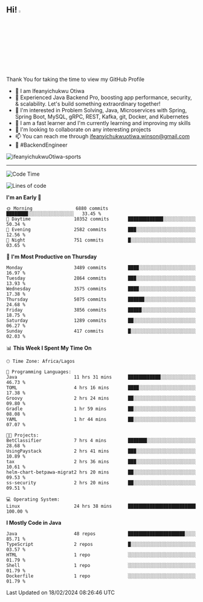 <!-- BLOG-POST-LIST:START --><!-- BLOG-POST-LIST:END -->

## Hi! <img src="https://media.giphy.com/media/hvRJCLFzcasrR4ia7z/giphy.gif" width="4%"> 

Thank You for taking the time to view my GitHub Profile

- 👋 I am Ifeanyichukwu Otiwa
- 🚀 Experienced Java Backend Pro, boosting app performance, security, & scalability. Let's build something extraordinary together!
- 👀 I'm interested in Problem Solving, Java, Microservices with Spring, Spring Boot, MySQL, gRPC, REST, Kafka, git, Docker, and Kubernetes
- 🌱 I am a fast learner and I'm currently learning and improving my skills
- 💞️ I'm looking to collaborate on any interesting projects
- 📫 You can reach me through ifeanyichukwuotiwa.winson@gmail.com
- 🚀 #BackendEngineer

<p align="left" marginTop="10px"> <img src="https://komarev.com/ghpvc/?username=ifeanyichukwuOtiwa-sports&label=Profile%20views&color=0e75b6&style=for-the-badge" alt="ifeanyichukwuOtiwa-sports" /> </p>

***

<!--START_SECTION:waka-->
![Code Time](http://img.shields.io/badge/Code%20Time-2%2C253%20hrs%2016%20mins-blue)

![Lines of code](https://img.shields.io/badge/From%20Hello%20World%20I%27ve%20Written-5.6%20million%20lines%20of%20code-blue)

**I'm an Early 🐤** 

```text
🌞 Morning                6880 commits        ████████░░░░░░░░░░░░░░░░░   33.45 % 
🌆 Daytime                10352 commits       █████████████░░░░░░░░░░░░   50.34 % 
🌃 Evening                2582 commits        ███░░░░░░░░░░░░░░░░░░░░░░   12.56 % 
🌙 Night                  751 commits         █░░░░░░░░░░░░░░░░░░░░░░░░   03.65 % 
```
📅 **I'm Most Productive on Thursday** 

```text
Monday                   3489 commits        ████░░░░░░░░░░░░░░░░░░░░░   16.97 % 
Tuesday                  2864 commits        ███░░░░░░░░░░░░░░░░░░░░░░   13.93 % 
Wednesday                3575 commits        ████░░░░░░░░░░░░░░░░░░░░░   17.38 % 
Thursday                 5075 commits        ██████░░░░░░░░░░░░░░░░░░░   24.68 % 
Friday                   3856 commits        █████░░░░░░░░░░░░░░░░░░░░   18.75 % 
Saturday                 1289 commits        ██░░░░░░░░░░░░░░░░░░░░░░░   06.27 % 
Sunday                   417 commits         █░░░░░░░░░░░░░░░░░░░░░░░░   02.03 % 
```


📊 **This Week I Spent My Time On** 

```text
🕑︎ Time Zone: Africa/Lagos

💬 Programming Languages: 
Java                     11 hrs 31 mins      ████████████░░░░░░░░░░░░░   46.73 % 
TOML                     4 hrs 16 mins       ████░░░░░░░░░░░░░░░░░░░░░   17.38 % 
Groovy                   2 hrs 24 mins       ██░░░░░░░░░░░░░░░░░░░░░░░   09.80 % 
Gradle                   1 hr 59 mins        ██░░░░░░░░░░░░░░░░░░░░░░░   08.08 % 
YAML                     1 hr 44 mins        ██░░░░░░░░░░░░░░░░░░░░░░░   07.07 % 

🐱‍💻 Projects: 
BetClassifier            7 hrs 4 mins        ███████░░░░░░░░░░░░░░░░░░   28.68 % 
UsingPaystack            2 hrs 41 mins       ███░░░░░░░░░░░░░░░░░░░░░░   10.89 % 
tax                      2 hrs 36 mins       ███░░░░░░░░░░░░░░░░░░░░░░   10.61 % 
helm-chart-betpawa-migrat2 hrs 20 mins       ██░░░░░░░░░░░░░░░░░░░░░░░   09.53 % 
ss-security              2 hrs 20 mins       ██░░░░░░░░░░░░░░░░░░░░░░░   09.51 % 

💻 Operating System: 
Linux                    24 hrs 38 mins      █████████████████████████   100.00 % 
```

**I Mostly Code in Java** 

```text
Java                     48 repos            █████████████████████░░░░   85.71 % 
TypeScript               2 repos             █░░░░░░░░░░░░░░░░░░░░░░░░   03.57 % 
HTML                     1 repo              ░░░░░░░░░░░░░░░░░░░░░░░░░   01.79 % 
Shell                    1 repo              ░░░░░░░░░░░░░░░░░░░░░░░░░   01.79 % 
Dockerfile               1 repo              ░░░░░░░░░░░░░░░░░░░░░░░░░   01.79 % 
```




 Last Updated on 18/02/2024 08:26:46 UTC
<!--END_SECTION:waka-->

<!--
<p align="center">
![trophy](https://github-profile-trophy.vercel.app/?username=ifeanyichukwuOtiwa-sports&theme=onedark) (https://github.com/ryo-ma/github-profile-trophy)
</p>
-->

<!---
ifeanyi-otiwa/ifeanyi-otiwa is a ✨ special ✨ repository because its `README.md` (this file) appears on your GitHub profile.
You can click the Preview link to take a look at your changes.
--->
